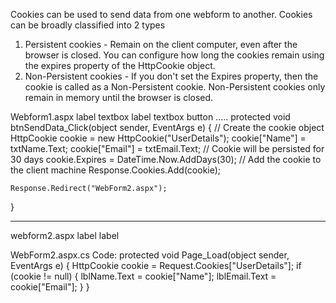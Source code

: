 Cookies can  be used to send data from one webform to another.
Cookies can be broadly classified into 2 types
1. Persistent cookies - 
Remain on the client computer, even after the browser is closed. 
You can configure how long the cookies remain using the expires property of the HttpCookie object.
2. Non-Persistent cookies - 
If you don't set the Expires property, then the cookie is called as a Non-Persistent cookie.
Non-Persistent cookies only remain in memory until the browser is closed.

Webform1.aspx
label
textbox
label
textbox
button
.....
protected void btnSendData_Click(object sender, EventArgs e)
{
    // Create the cookie object
    HttpCookie cookie = new HttpCookie("UserDetails");
    cookie["Name"] = txtName.Text;
    cookie["Email"] = txtEmail.Text;
    // Cookie will be persisted for 30 days
    cookie.Expires = DateTime.Now.AddDays(30);
    // Add the cookie to the client machine
    Response.Cookies.Add(cookie);

    Response.Redirect("WebForm2.aspx");
} 

---------------------
webform2.aspx
label
label

WebForm2.aspx.cs Code:
protected void Page_Load(object sender, EventArgs e)
{
    HttpCookie cookie = Request.Cookies["UserDetails"];
    if (cookie != null)
    {
        lblName.Text = cookie["Name"];
        lblEmail.Text = cookie["Email"];
    }
} 
